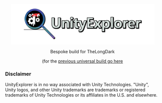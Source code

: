 <p align="center">
  <img align="center" src="img/icon.png">
</p>

<p align="center">
  Bespoke build for TheLongDark
</p>
<p align="center">
  (for the <a href="https://github.com/GrahamKracker/UnityExplorer">previous universal build go here </a>
</p>

### Disclaimer

UnityExplorer is in no way associated with Unity Technologies. "Unity", Unity logos, and other Unity trademarks are trademarks or registered trademarks of Unity Technologies or its affiliates in the U.S. and elsewhere.
